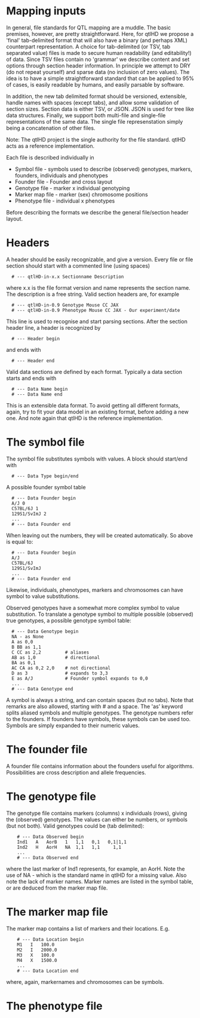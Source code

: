 # Mapping inputs

In general, file standards for QTL mapping are a muddle. The basic premises,
however, are pretty straightforward. Here, for qtlHD we propose a 'final'
tab-delimited format that will also have a binary (and perhaps XML) counterpart
representation. A choice for tab-delimited (or TSV, tab separated value) files
is made to secure human readability (and editability!) of data. Since TSV files
contain no 'grammar' we describe content and set options through section header
information. In principle we attempt to DRY (do not repeat yourself) and sparse
data (no inclusion of zero values). The idea is to have a simple
straightforward standard that can be applied to 95% of cases, is easily
readable by humans, and easily parsable by software.

In addition, the new tab delimited format should be versioned, extensible,
handle names with spaces (except tabs), and allow some validation of section
sizes. Section data is either TSV, or JSON. JSON is used for tree like data
structures.  Finally, we support both multi-file and single-file
representations of the same data. The single file represenstation simply being
a concatenation of other files.

Note: The qtlHD project is the single authority for the file standard. qtlHD
acts as a reference implementation.

Each file is described individually in

* Symbol file        - symbols used to describe (observed) genotypes, 
                       markers, founders, individuals and phenotypes
* Founder file       - Founder and cross layout
* Genotype file      - marker x individual genotyping
* Marker map file    - marker (sex) chromosome positions
* Phenotype file     - individual x phenotypes

Before describing the formats we describe the general file/section header 
layout.

# Headers

A header should be easily recognizable, and give a version. Every file 
or file section should start with a commented line (using spaces)

      # --- qtlHD-in-x.x Sectionname Description

where x.x is the file format version and name represents the section name. The 
description is a free string. Valid section headers are, for example

      # --- qtlHD-in-0.9 Genotype Mouse CC JAX
      # --- qtlHD-in-0.9 Phenotype Mouse CC JAX - Our experiment/date

This line is used to recognise and start parsing sections. After the section
header line, a header is recognized by 

      # --- Header begin

and ends with

      # --- Header end

Valid data sections are defined by each format. Typically a data section starts
and ends with

      # --- Data Name begin
      # --- Data Name end

This is an extensible data format. To avoid getting all different formats,
again, try to fit your data model in an existing format, before adding a new
one. And note again that qtlHD is the reference implementation.

# The symbol file

The symbol file substitutes symbols with values. A block should start/end with

      # --- Data Type begin/end

A possible founder symbol table

      # --- Data Founder begin
      A/J 0
      C57BL/6J 1
      129S1/SvImJ 2
      ...
      # --- Data Founder end

When leaving out the numbers, they will be created automatically. So above
is equal to:

      # --- Data Founder begin
      A/J
      C57BL/6J
      129S1/SvImJ
      ...
      # --- Data Founder end

Likewise, individuals, phenotypes, markers and chromosomes can have symbol to
value substitutions.

Observed genotypes have a somewhat more complex symbol to value substitution.
To translate a genotype symbol to multiple possible (observed) true genotypes,
a possible genotype symbol table:

      # --- Data Genotype begin
      NA - as None        
      A as 0,0
      B BB as 1,1
      C CC as 2,2         # aliases
      AB as 1,0           # directional
      BA as 0,1
      AC CA as 0,2 2,0    # not directional
      D as 3              # expands to 3,3
      E as A/J            # Founder symbol expands to 0,0
      ...
      # --- Data Genotype end

A symbol is always a string, and can contain spaces (but no tabs). Note that
remarks are also allowed, starting with # and a space.  The 'as' keyword splits
aliased symbols and multiple genotypes. The genotype numbers refer to the
founders. If founders have symbols, these symbols can be used too. Symbols are
simply expanded to their numeric values.

# The founder file

A founder file contains information about the founders useful for algorithms.
Possibilities are cross description and allele frequencies.

# The genotype file

The genotype file contains markers (columns) x individuals (rows), giving the
(observed) genotypes. The values can either be numbers, or symbols (but not
both). Valid genotypes could be (tab delimited):

        # --- Data Observed begin
        Ind1   A   AorB   1   1,1   0,1   0,1|1,1
        Ind2   H   AorH   NA  1,1   1,1     1,1
        ...
        # --- Data Observed end

where the last marker of Ind1 represents, for example, an AorH. Note the
use of NA - which is the standard name in qtlHD for a missing value. Also
note the lack of marker names. Marker names are listed in the symbol table,
or are deduced from the marker map file.

# The marker map file

The marker map contains a list of markers and their locations. E.g.

        # --- Data Location begin
        M1   I   100.0
        M2   I   2000.0
        M3   X   100.0
        M4   X   1500.0
        ...
        # --- Data Location end

where, again, markernames and chromosomes can be symbols.

# The phenotype file

